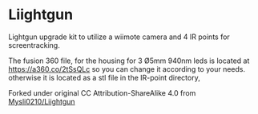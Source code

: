 # Liightgun
Lightgun upgrade kit to utilize a wiimote camera and 4 IR points for screentracking.

The fusion 360 file, for the housing for 3 Ø5mm 940nm leds is located at https://a360.co/2tSsQLc so you can change it according to your needs. otherwise it is located as a stl file in the IR-point directory, 

Forked under original CC Attribution-ShareAlike 4.0 from [Mysli0210/Liightgun](https://github.com/Mysli0210/Liightgun)